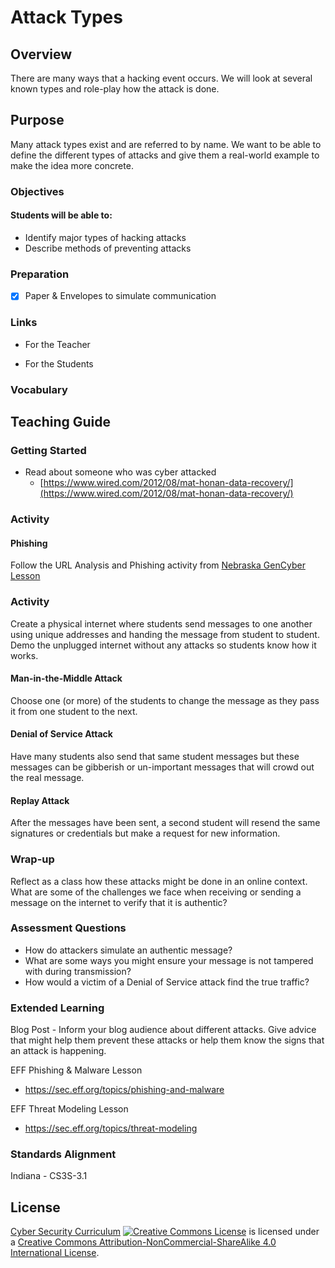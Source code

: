 # Attack Types

## Overview
There are many ways that a hacking event occurs.  We will look at several known types and role-play how the attack is done.

## Purpose
Many attack types exist and are referred to by name.  We want to be able to define the different types of attacks and give them a real-world example to make the idea more concrete.


### Objectives
#### Students will be able to:
- Identify major types of hacking attacks
- Describe methods of preventing attacks

### Preparation
- [x] Paper & Envelopes to simulate communication

### Links
- For the Teacher

- For the Students

### Vocabulary

## Teaching Guide
### Getting Started
- Read about someone who was cyber attacked
  - [https://www.wired.com/2012/08/mat-honan-data-recovery/](https://www.wired.com/2012/08/mat-honan-data-recovery/)
### Activity
#### Phishing
Follow the URL Analysis and Phishing activity from [Nebraska GenCyber Lesson](https://github.com/DerekBabb/nebraska-gencyber/blob/master/teachers/phishing/README.md)

### Activity
Create a physical internet where students send messages to one another using unique addresses and handing the message from student to student. Demo the unplugged internet without any attacks so students know how it works.

#### Man-in-the-Middle Attack
Choose one (or more) of the students to change the message as they pass it from one student to the next.

#### Denial of Service Attack
Have many students also send that same student messages but these messages can be gibberish or un-important messages that will crowd out the real message.

#### Replay Attack
After the messages have been sent, a second student will resend the same signatures or credentials but make a request for new information.

### Wrap-up
Reflect as a class how these attacks might be done in an online context. What are some of the challenges we face when receiving or sending a message on the internet to verify that it is authentic?

### Assessment Questions
- How do attackers simulate an authentic message?
- What are some ways you might ensure your message is not tampered with during transmission?
- How would a victim of a Denial of Service attack find the true traffic?

### Extended Learning
Blog Post - Inform your blog audience about different attacks. Give advice that might help them prevent these attacks or help them know the signs that an attack is happening.

EFF Phishing & Malware Lesson
- https://sec.eff.org/topics/phishing-and-malware

EFF Threat Modeling Lesson
- https://sec.eff.org/topics/threat-modeling
### Standards Alignment
Indiana - CS3S-3.1

## License
[Cyber Security Curriculum](https://github.com/DerekBabb/CyberSecurity) <a rel="license" href="http://creativecommons.org/licenses/by-nc-sa/4.0/"><img alt="Creative Commons License" style="border-width:0" src="https://i.creativecommons.org/l/by-nc-sa/4.0/88x31.png" /></a> is licensed under a <a rel="license" href="http://creativecommons.org/licenses/by-nc-sa/4.0/">Creative Commons Attribution-NonCommercial-ShareAlike 4.0 International License</a>.
